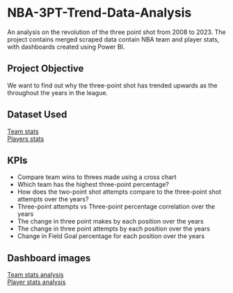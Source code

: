 # NBA-3PT-Trend-Data-Analysis
An analysis on the revolution of the three point shot from 2008 to 2023. The project contains merged scraped data contain NBA team and player stats, with dashboards created using Power BI.

## Project Objective
We want to find out why the three-point shot has trended upwards as the throughout the years in the league.

## Dataset Used
<a href="https://github.com/hermanation/NBA-3PT-Trend-Data-Analysis/blob/main/nba-gamelogs-2009-2023.xls">Team stats</a><br/>
<a href="https://github.com/hermanation/NBA-3PT-Trend-Data-Analysis/blob/main/2008_2023_player_season_totals.xls">Players stats</a>

## KPIs
<ul>
<li>Compare team wins to threes made using a cross chart</li>
<li>Which team has the highest three-point percentage?</li>
<li>How does the two-point shot attempts compare to the three-point shot attempts over the years?</li>
<li>Three-point attempts vs Three-point percentage correlation over the years</li>
<li>The change in three point makes by each position over the years</li>
<li>The change in three point attempts by each position over the years</li>
<li>Change in Field Goal percentage for each position over the years</li>
</ul>

## Dashboard images
<a href="https://github.com/hermanation/NBA-3PT-Trend-Data-Analysis/blob/main/page1.png">Team stats analysis</a><br/>
<a href="https://github.com/hermanation/NBA-3PT-Trend-Data-Analysis/blob/main/page2.png">Player stats analysis</a>

